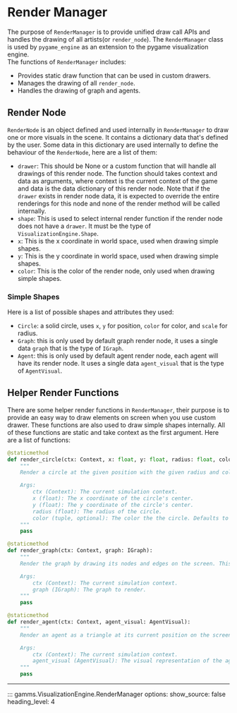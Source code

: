 # Render Manager

The purpose of `RenderManager` is to provide unified draw call APIs and handles the drawing of all artists(or `render_node`). The `RenderManager` class is used by `pygame_engine` as an extension to the pygame visualization engine.  
The functions of `RenderManager` includes:
- Provides static draw function that can be used in custom drawers.
- Manages the drawing of all `render_node`.
- Handles the drawing of graph and agents.

## Render Node
`RenderNode` is an object defined and used internally in `RenderManager` to draw one or more visuals in the scene. It contains a dictionary data that's defined by the user. Some data in this dictionary are used internally to define the behaviour of the `RenderNode`, here are a list of them:
- `drawer`: This should be None or a custom function that will handle all drawings of this render node. The function should takes context and data as arguments, where context is the current context of the game and data is the data dictionary of this render node. Note that if the `drawer` exists in render node data, it is expected to override the entire renderings for this node and none of the render method will be called internally.
- `shape`: This is used to select internal render function if the render node does not have a `drawer`. It must be the type of `VisualizationEngine.Shape`.
- `x`: This is the x coordinate in world space, used when drawing simple shapes.
- `y`: This is the y coordinate in world space, used when drawing simple shapes.
- `color`: This is the color of the render node, only used when drawing simple shapes.

### Simple Shapes
Here is a list of possible shapes and attributes they used:
- `Circle`: a solid circle, uses `x`, `y` for position, `color` for color, and `scale` for radius.
- `Graph`: this is only used by default graph render node, it uses a single data `graph` that is the type of `IGraph`.
- `Agent`: this is only used by default agent render node, each agent will have its render node. It uses a single data `agent_visual` that is the type of `AgentVisual`.

## Helper Render Functions
There are some helper render functions in `RenderManager`, their purpose is to provide an easy way to draw elements on screen when you use custom drawer. These functions are also used to draw simple shapes internally. All of these functions are static and take context as the first argument.
Here are a list of functions:
```python
@staticmethod
def render_circle(ctx: Context, x: float, y: float, radius: float, color: tuple=Color.Black):
    """
    Render a circle at the given position with the given radius and color.

    Args:
        ctx (Context): The current simulation context.
        x (float): The x coordinate of the circle's center.
        y (float): The y coordinate of the circle's center.
        radius (float): The radius of the circle.
        color (tuple, optional): The color the the circle. Defaults to Color.Black.
    """
    pass

@staticmethod
def render_graph(ctx: Context, graph: IGraph):
    """
    Render the graph by drawing its nodes and edges on the screen. This is the default rendering method for graphs.

    Args:
        ctx (Context): The current simulation context.
        graph (IGraph): The graph to render.
    """
    pass

@staticmethod
def render_agent(ctx: Context, agent_visual: AgentVisual):
    """
    Render an agent as a triangle at its current position on the screen. This is the default rendering method for agents.

    Args:
        ctx (Context): The current simulation context.
        agent_visual (AgentVisual): The visual representation of the agent to render.
    """
    pass
```

---
::: gamms.VisualizationEngine.RenderManager
    options:
        show_source: false
        heading_level: 4